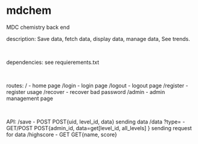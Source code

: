 # mdchem
MDC chemistry back end

description:
    Save data, fetch data, display data, manage data, See trends.

&nbsp;

dependencies:
    see requierements.txt

&nbsp;

routes:
    /           -   home page
    /login      -   login page
    /logout     -   logout page
    /register   -   register usage
    /recover    -   recover bad password
    /admin      -   admin management page

&nbsp;

API:
    /save       -   POST   POST{uid, level_id, data} sending data
    /data
        ?type=  -   GET/POST   POST{admin_id, data=get[level_id, all_levels] } sending request for data
    /highscore  -   GET  GET{name, score}

&nbsp;